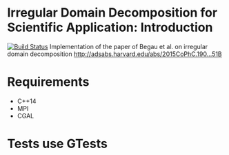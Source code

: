 # Irregular Domain Decomposition for Scientific Application: Introduction
[![Build Status](https://travis-ci.org/xetqL/irregular-domain-decomposition.svg?branch=master)](https://travis-ci.org/xetqL/irregular-domain-decomposition)
Implementation of the paper of Begau et al. on irregular domain decomposition http://adsabs.harvard.edu/abs/2015CoPhC.190...51B

# Requirements
- C++14
- MPI
- CGAL

# Tests use GTests


